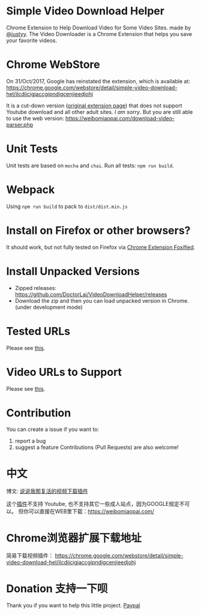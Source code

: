 # Simple Video Download Helper
Chrome Extension to Help Download Video for Some Video Sites. made by [@justyy](https://steemit.com/@justyy/). The Video Downloader is a Chrome Extension that helps you save your favorite videos. 

# Chrome WebStore
On 31/Oct/2017, Google has reinstated the extension, which is available at: https://chrome.google.com/webstore/detail/simple-video-download-hel/ilcdiicigjaccgipndigcenjieedjohj

It is a cut-down version ([original extension page](https://weibomiaopai.com/chrome-extension/)) that does not support Youtube download and all other adult sites. *I am sorry*. But you are still able to use the web version:  https://weibomiaopai.com/download-video-parser.php

# Unit Tests
Unit tests are based on `mocha` and `chai`.  Run all tests: `npm run build`.

# Webpack
Using `npm run build` to pack to `dist/dist.min.js`

# Install on Firefox or other browsers?
It should work, but not fully tested on Firefox via [Chrome Extension Foxified](https://addons.mozilla.org/en-GB/firefox/addon/chrome-store-foxified/).

# Install Unpacked Versions
- Zipped releases: https://github.com/DoctorLai/VideoDownloadHelper/releases 
- Download the zip and then you can load unpacked version in Chrome. (under development mode)

# Tested URLs
Please see [this](https://github.com/DoctorLai/VideoDownloadHelper/blob/master/video-url-parser/tested-urls.txt).

# Video URLs to Support
Please see [this](https://github.com/DoctorLai/VideoDownloadHelper/blob/master/video-url-parser/todo-urls.txt).

# Contribution
You can create a issue if you want to:
1. report a bug
2. suggest a feature
Contributions (Pull Requests) are also welcome!

# 中文

博文: [说说我那复活的视频下载插件](https://justyy.com/archives/5615)

这个[插件](https://weibomiaopai.com/chrome/)不支持 Youtube, 也不支持其它一些成人站点，因为GOOGLE规定不可以。 但你可以直接在WEB里下载：https://weibomiaopai.com/

# Chrome浏览器扩展下载地址
简易下载视频插件： https://chrome.google.com/webstore/detail/simple-video-download-hel/ilcdiicigjaccgipndigcenjieedjohj

# Donation 支持一下呗
Thank you if you want to help this little project. 
[Paypal](https://justyy.com/out/paypal)
